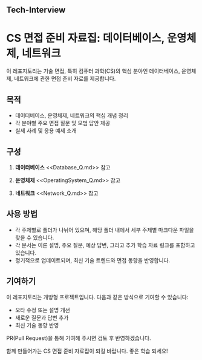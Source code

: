 ## Tech-Interview

# CS 면접 준비 자료집: 데이터베이스, 운영체제, 네트워크

이 레포지토리는 기술 면접, 특히 컴퓨터 과학(CS)의 핵심 분야인 데이터베이스, 운영체제, 네트워크에 관한 면접 준비 자료를 제공합니다.

## 목적

- 데이터베이스, 운영체제, 네트워크의 핵심 개념 정리
- 각 분야별 주요 면접 질문 및 모범 답안 제공
- 실제 사례 및 응용 예제 소개

## 구성

1. **데이터베이스**
<<Database_Q.md>> 참고

2. **운영체제**
<<OperatingSystem_Q.md>> 참고

3. **네트워크**
<<Network_Q.md>> 참고

## 사용 방법

- 각 주제별로 폴더가 나뉘어 있으며, 해당 폴더 내에서 세부 주제별 마크다운 파일을 찾을 수 있습니다.
- 각 문서는 이론 설명, 주요 질문, 예상 답변, 그리고 추가 학습 자료 링크를 포함하고 있습니다.
- 정기적으로 업데이트되며, 최신 기술 트렌드와 면접 동향을 반영합니다.

## 기여하기

이 레포지토리는 개방형 프로젝트입니다. 다음과 같은 방식으로 기여할 수 있습니다:
- 오타 수정 또는 설명 개선
- 새로운 질문과 답변 추가
- 최신 기술 동향 반영

PR(Pull Request)을 통해 기여해 주시면 검토 후 반영하겠습니다.

함께 만들어가는 CS 면접 준비 자료집이 되길 바랍니다. 좋은 학습 되세요!
